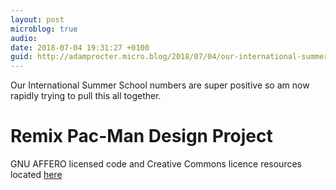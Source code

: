```yaml
---
layout: post
microblog: true
audio: 
date: 2018-07-04 19:31:27 +0100
guid: http://adamprocter.micro.blog/2018/07/04/our-international-summer.html
---
```

Our International Summer School numbers are super positive so am now rapidly trying to pull this all together. 

# Remix Pac-Man Design Project 

GNU AFFERO licensed code and Creative Commons licence resources located [here](https://gitlab.adamprocter.co.uk/adamprocter/pacmac_wsa)

